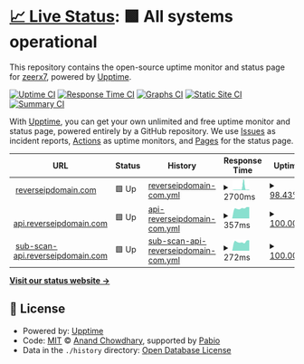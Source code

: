 # [📈 Live Status](https://demo.upptime.js.org): <!--live status--> **🟩 All systems operational**

This repository contains the open-source uptime monitor and status page for [zeerx7](https://zone-xsec.com/), powered by [Upptime](https://github.com/upptime/upptime).

[![Uptime CI](https://github.com/zeerx7/uptime-reverse-ip/workflows/Uptime%20CI/badge.svg)](https://github.com/zeerx7/uptime-reverse-ip/actions?query=workflow%3A%22Uptime+CI%22)
[![Response Time CI](https://github.com/zeerx7/uptime-reverse-ip/workflows/Response%20Time%20CI/badge.svg)](https://github.com/zeerx7/uptime-reverse-ip/actions?query=workflow%3A%22Response+Time+CI%22)
[![Graphs CI](https://github.com/zeerx7/uptime-reverse-ip/workflows/Graphs%20CI/badge.svg)](https://github.com/zeerx7/uptime-reverse-ip/actions?query=workflow%3A%22Graphs+CI%22)
[![Static Site CI](https://github.com/zeerx7/uptime-reverse-ip/workflows/Static%20Site%20CI/badge.svg)](https://github.com/zeerx7/uptime-reverse-ip/actions?query=workflow%3A%22Static+Site+CI%22)
[![Summary CI](https://github.com/zeerx7/uptime-reverse-ip/workflows/Summary%20CI/badge.svg)](https://github.com/zeerx7/uptime-reverse-ip/actions?query=workflow%3A%22Summary+CI%22)

With [Upptime](https://upptime.js.org), you can get your own unlimited and free uptime monitor and status page, powered entirely by a GitHub repository. We use [Issues](https://github.com/zeerx7/uptime-reverse-ip/issues) as incident reports, [Actions](https://github.com/zeerx7/uptime-reverse-ip/actions) as uptime monitors, and [Pages](https://demo.upptime.js.org) for the status page.

<!--start: status pages-->
<!-- This summary is generated by Upptime (https://github.com/upptime/upptime) -->
<!-- Do not edit this manually, your changes will be overwritten -->
<!-- prettier-ignore -->
| URL | Status | History | Response Time | Uptime |
| --- | ------ | ------- | ------------- | ------ |
| <img alt="" src="https://icons.duckduckgo.com/ip3/reverseipdomain.com.ico" height="13"> [reverseipdomain.com](https://reverseipdomain.com) | 🟩 Up | [reverseipdomain-com.yml](https://github.com/zeerx7/uptime-reverse-ip/commits/HEAD/history/reverseipdomain-com.yml) | <details><summary><img alt="Response time graph" src="./graphs/reverseipdomain-com/response-time-week.png" height="20"> 2700ms</summary><br><a href="https://uptime.reverseipdomain.com/history/reverseipdomain-com"><img alt="Response time 801" src="https://img.shields.io/endpoint?url=https%3A%2F%2Fraw.githubusercontent.com%2Fzeerx7%2Fuptime-reverse-ip%2FHEAD%2Fapi%2Freverseipdomain-com%2Fresponse-time.json"></a><br><a href="https://uptime.reverseipdomain.com/history/reverseipdomain-com"><img alt="24-hour response time 619" src="https://img.shields.io/endpoint?url=https%3A%2F%2Fraw.githubusercontent.com%2Fzeerx7%2Fuptime-reverse-ip%2FHEAD%2Fapi%2Freverseipdomain-com%2Fresponse-time-day.json"></a><br><a href="https://uptime.reverseipdomain.com/history/reverseipdomain-com"><img alt="7-day response time 2700" src="https://img.shields.io/endpoint?url=https%3A%2F%2Fraw.githubusercontent.com%2Fzeerx7%2Fuptime-reverse-ip%2FHEAD%2Fapi%2Freverseipdomain-com%2Fresponse-time-week.json"></a><br><a href="https://uptime.reverseipdomain.com/history/reverseipdomain-com"><img alt="30-day response time 1013" src="https://img.shields.io/endpoint?url=https%3A%2F%2Fraw.githubusercontent.com%2Fzeerx7%2Fuptime-reverse-ip%2FHEAD%2Fapi%2Freverseipdomain-com%2Fresponse-time-month.json"></a><br><a href="https://uptime.reverseipdomain.com/history/reverseipdomain-com"><img alt="1-year response time 801" src="https://img.shields.io/endpoint?url=https%3A%2F%2Fraw.githubusercontent.com%2Fzeerx7%2Fuptime-reverse-ip%2FHEAD%2Fapi%2Freverseipdomain-com%2Fresponse-time-year.json"></a></details> | <details><summary><a href="https://uptime.reverseipdomain.com/history/reverseipdomain-com">98.43%</a></summary><a href="https://uptime.reverseipdomain.com/history/reverseipdomain-com"><img alt="All-time uptime 97.74%" src="https://img.shields.io/endpoint?url=https%3A%2F%2Fraw.githubusercontent.com%2Fzeerx7%2Fuptime-reverse-ip%2FHEAD%2Fapi%2Freverseipdomain-com%2Fuptime.json"></a><br><a href="https://uptime.reverseipdomain.com/history/reverseipdomain-com"><img alt="24-hour uptime 100.00%" src="https://img.shields.io/endpoint?url=https%3A%2F%2Fraw.githubusercontent.com%2Fzeerx7%2Fuptime-reverse-ip%2FHEAD%2Fapi%2Freverseipdomain-com%2Fuptime-day.json"></a><br><a href="https://uptime.reverseipdomain.com/history/reverseipdomain-com"><img alt="7-day uptime 98.43%" src="https://img.shields.io/endpoint?url=https%3A%2F%2Fraw.githubusercontent.com%2Fzeerx7%2Fuptime-reverse-ip%2FHEAD%2Fapi%2Freverseipdomain-com%2Fuptime-week.json"></a><br><a href="https://uptime.reverseipdomain.com/history/reverseipdomain-com"><img alt="30-day uptime 91.15%" src="https://img.shields.io/endpoint?url=https%3A%2F%2Fraw.githubusercontent.com%2Fzeerx7%2Fuptime-reverse-ip%2FHEAD%2Fapi%2Freverseipdomain-com%2Fuptime-month.json"></a><br><a href="https://uptime.reverseipdomain.com/history/reverseipdomain-com"><img alt="1-year uptime 97.74%" src="https://img.shields.io/endpoint?url=https%3A%2F%2Fraw.githubusercontent.com%2Fzeerx7%2Fuptime-reverse-ip%2FHEAD%2Fapi%2Freverseipdomain-com%2Fuptime-year.json"></a></details>
| <img alt="" src="https://icons.duckduckgo.com/ip3/api.reverseipdomain.com.ico" height="13"> [api.reverseipdomain.com](https://api.reverseipdomain.com) | 🟩 Up | [api-reverseipdomain-com.yml](https://github.com/zeerx7/uptime-reverse-ip/commits/HEAD/history/api-reverseipdomain-com.yml) | <details><summary><img alt="Response time graph" src="./graphs/api-reverseipdomain-com/response-time-week.png" height="20"> 357ms</summary><br><a href="https://uptime.reverseipdomain.com/history/api-reverseipdomain-com"><img alt="Response time 1738" src="https://img.shields.io/endpoint?url=https%3A%2F%2Fraw.githubusercontent.com%2Fzeerx7%2Fuptime-reverse-ip%2FHEAD%2Fapi%2Fapi-reverseipdomain-com%2Fresponse-time.json"></a><br><a href="https://uptime.reverseipdomain.com/history/api-reverseipdomain-com"><img alt="24-hour response time 395" src="https://img.shields.io/endpoint?url=https%3A%2F%2Fraw.githubusercontent.com%2Fzeerx7%2Fuptime-reverse-ip%2FHEAD%2Fapi%2Fapi-reverseipdomain-com%2Fresponse-time-day.json"></a><br><a href="https://uptime.reverseipdomain.com/history/api-reverseipdomain-com"><img alt="7-day response time 357" src="https://img.shields.io/endpoint?url=https%3A%2F%2Fraw.githubusercontent.com%2Fzeerx7%2Fuptime-reverse-ip%2FHEAD%2Fapi%2Fapi-reverseipdomain-com%2Fresponse-time-week.json"></a><br><a href="https://uptime.reverseipdomain.com/history/api-reverseipdomain-com"><img alt="30-day response time 374" src="https://img.shields.io/endpoint?url=https%3A%2F%2Fraw.githubusercontent.com%2Fzeerx7%2Fuptime-reverse-ip%2FHEAD%2Fapi%2Fapi-reverseipdomain-com%2Fresponse-time-month.json"></a><br><a href="https://uptime.reverseipdomain.com/history/api-reverseipdomain-com"><img alt="1-year response time 1738" src="https://img.shields.io/endpoint?url=https%3A%2F%2Fraw.githubusercontent.com%2Fzeerx7%2Fuptime-reverse-ip%2FHEAD%2Fapi%2Fapi-reverseipdomain-com%2Fresponse-time-year.json"></a></details> | <details><summary><a href="https://uptime.reverseipdomain.com/history/api-reverseipdomain-com">100.00%</a></summary><a href="https://uptime.reverseipdomain.com/history/api-reverseipdomain-com"><img alt="All-time uptime 88.98%" src="https://img.shields.io/endpoint?url=https%3A%2F%2Fraw.githubusercontent.com%2Fzeerx7%2Fuptime-reverse-ip%2FHEAD%2Fapi%2Fapi-reverseipdomain-com%2Fuptime.json"></a><br><a href="https://uptime.reverseipdomain.com/history/api-reverseipdomain-com"><img alt="24-hour uptime 100.00%" src="https://img.shields.io/endpoint?url=https%3A%2F%2Fraw.githubusercontent.com%2Fzeerx7%2Fuptime-reverse-ip%2FHEAD%2Fapi%2Fapi-reverseipdomain-com%2Fuptime-day.json"></a><br><a href="https://uptime.reverseipdomain.com/history/api-reverseipdomain-com"><img alt="7-day uptime 100.00%" src="https://img.shields.io/endpoint?url=https%3A%2F%2Fraw.githubusercontent.com%2Fzeerx7%2Fuptime-reverse-ip%2FHEAD%2Fapi%2Fapi-reverseipdomain-com%2Fuptime-week.json"></a><br><a href="https://uptime.reverseipdomain.com/history/api-reverseipdomain-com"><img alt="30-day uptime 63.41%" src="https://img.shields.io/endpoint?url=https%3A%2F%2Fraw.githubusercontent.com%2Fzeerx7%2Fuptime-reverse-ip%2FHEAD%2Fapi%2Fapi-reverseipdomain-com%2Fuptime-month.json"></a><br><a href="https://uptime.reverseipdomain.com/history/api-reverseipdomain-com"><img alt="1-year uptime 88.98%" src="https://img.shields.io/endpoint?url=https%3A%2F%2Fraw.githubusercontent.com%2Fzeerx7%2Fuptime-reverse-ip%2FHEAD%2Fapi%2Fapi-reverseipdomain-com%2Fuptime-year.json"></a></details>
| <img alt="" src="https://icons.duckduckgo.com/ip3/sub-scan-api.reverseipdomain.com.ico" height="13"> [sub-scan-api.reverseipdomain.com](https://sub-scan-api.reverseipdomain.com/?domain=amazonaws.com) | 🟩 Up | [sub-scan-api-reverseipdomain-com.yml](https://github.com/zeerx7/uptime-reverse-ip/commits/HEAD/history/sub-scan-api-reverseipdomain-com.yml) | <details><summary><img alt="Response time graph" src="./graphs/sub-scan-api-reverseipdomain-com/response-time-week.png" height="20"> 272ms</summary><br><a href="https://uptime.reverseipdomain.com/history/sub-scan-api-reverseipdomain-com"><img alt="Response time 947" src="https://img.shields.io/endpoint?url=https%3A%2F%2Fraw.githubusercontent.com%2Fzeerx7%2Fuptime-reverse-ip%2FHEAD%2Fapi%2Fsub-scan-api-reverseipdomain-com%2Fresponse-time.json"></a><br><a href="https://uptime.reverseipdomain.com/history/sub-scan-api-reverseipdomain-com"><img alt="24-hour response time 319" src="https://img.shields.io/endpoint?url=https%3A%2F%2Fraw.githubusercontent.com%2Fzeerx7%2Fuptime-reverse-ip%2FHEAD%2Fapi%2Fsub-scan-api-reverseipdomain-com%2Fresponse-time-day.json"></a><br><a href="https://uptime.reverseipdomain.com/history/sub-scan-api-reverseipdomain-com"><img alt="7-day response time 272" src="https://img.shields.io/endpoint?url=https%3A%2F%2Fraw.githubusercontent.com%2Fzeerx7%2Fuptime-reverse-ip%2FHEAD%2Fapi%2Fsub-scan-api-reverseipdomain-com%2Fresponse-time-week.json"></a><br><a href="https://uptime.reverseipdomain.com/history/sub-scan-api-reverseipdomain-com"><img alt="30-day response time 266" src="https://img.shields.io/endpoint?url=https%3A%2F%2Fraw.githubusercontent.com%2Fzeerx7%2Fuptime-reverse-ip%2FHEAD%2Fapi%2Fsub-scan-api-reverseipdomain-com%2Fresponse-time-month.json"></a><br><a href="https://uptime.reverseipdomain.com/history/sub-scan-api-reverseipdomain-com"><img alt="1-year response time 947" src="https://img.shields.io/endpoint?url=https%3A%2F%2Fraw.githubusercontent.com%2Fzeerx7%2Fuptime-reverse-ip%2FHEAD%2Fapi%2Fsub-scan-api-reverseipdomain-com%2Fresponse-time-year.json"></a></details> | <details><summary><a href="https://uptime.reverseipdomain.com/history/sub-scan-api-reverseipdomain-com">100.00%</a></summary><a href="https://uptime.reverseipdomain.com/history/sub-scan-api-reverseipdomain-com"><img alt="All-time uptime 96.39%" src="https://img.shields.io/endpoint?url=https%3A%2F%2Fraw.githubusercontent.com%2Fzeerx7%2Fuptime-reverse-ip%2FHEAD%2Fapi%2Fsub-scan-api-reverseipdomain-com%2Fuptime.json"></a><br><a href="https://uptime.reverseipdomain.com/history/sub-scan-api-reverseipdomain-com"><img alt="24-hour uptime 100.00%" src="https://img.shields.io/endpoint?url=https%3A%2F%2Fraw.githubusercontent.com%2Fzeerx7%2Fuptime-reverse-ip%2FHEAD%2Fapi%2Fsub-scan-api-reverseipdomain-com%2Fuptime-day.json"></a><br><a href="https://uptime.reverseipdomain.com/history/sub-scan-api-reverseipdomain-com"><img alt="7-day uptime 100.00%" src="https://img.shields.io/endpoint?url=https%3A%2F%2Fraw.githubusercontent.com%2Fzeerx7%2Fuptime-reverse-ip%2FHEAD%2Fapi%2Fsub-scan-api-reverseipdomain-com%2Fuptime-week.json"></a><br><a href="https://uptime.reverseipdomain.com/history/sub-scan-api-reverseipdomain-com"><img alt="30-day uptime 99.86%" src="https://img.shields.io/endpoint?url=https%3A%2F%2Fraw.githubusercontent.com%2Fzeerx7%2Fuptime-reverse-ip%2FHEAD%2Fapi%2Fsub-scan-api-reverseipdomain-com%2Fuptime-month.json"></a><br><a href="https://uptime.reverseipdomain.com/history/sub-scan-api-reverseipdomain-com"><img alt="1-year uptime 96.39%" src="https://img.shields.io/endpoint?url=https%3A%2F%2Fraw.githubusercontent.com%2Fzeerx7%2Fuptime-reverse-ip%2FHEAD%2Fapi%2Fsub-scan-api-reverseipdomain-com%2Fuptime-year.json"></a></details>

<!--end: status pages-->

[**Visit our status website →**](https://demo.upptime.js.org)

## 📄 License

- Powered by: [Upptime](https://github.com/upptime/upptime)
- Code: [MIT](./LICENSE) © [Anand Chowdhary](https://anandchowdhary.com), supported by [Pabio](https://pabio.com)
- Data in the `./history` directory: [Open Database License](https://opendatacommons.org/licenses/odbl/1-0/)
